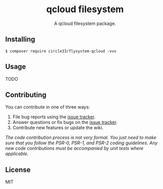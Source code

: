 <h1 align="center"> qcloud filesystem </h1>

<p align="center"> A qcloud filesystem package.</p>


## Installing

```shell
$ composer require circle33/flysystem-qcloud -vvv
```

## Usage

TODO

## Contributing

You can contribute in one of three ways:

1. File bug reports using the [issue tracker](https://github.com/rust17/flysystem-qcloud/issues).
2. Answer questions or fix bugs on the [issue tracker](https://github.com/rust17/flysystem-qcloud/issues).
3. Contribute new features or update the wiki.

_The code contribution process is not very formal. You just need to make sure that you follow the PSR-0, PSR-1, and PSR-2 coding guidelines. Any new code contributions must be accompanied by unit tests where applicable._

## License

MIT